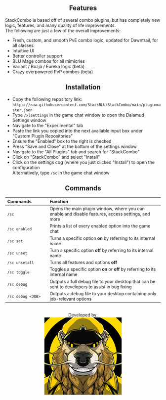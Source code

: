 <h2 align="center">Features</h2>

StackCombo is based off of several combo plugins, but has completely new logic, features, and many quality of life improvements.<br>
The following are just a few of the overall improvements:
* Fresh, custom, and smooth PvE combo logic, updated for Dawntrail, for all classes
* Intuitive UI
* Better controller support
* BLU Mage combos for all mimicries
* Variant / Bozja / Eureka logic (beta)
* Crazy overpowered PvP combos (beta)

<h2 align="center">Installation</h2>

* Copy the following repository link: <br>
`https://raw.githubusercontent.com/StackBLU/StackCombo/main/pluginmaster.json`
* Type `/xlsettings` in the game chat window to open the Dalamud Settings window
* Navigate to the "Experimental" tab
* Paste the link you copied into the next available input box under "Custom Plugin Repositories"
* Ensure the "Enabled" box to the right is checked
* Press "Save and Close" at the bottom of the settings window
* Navigate to the "All Plugins" tab and search for "StackCombo"
* Click on "StackCombo" and select "Install"
* Click on the settings cog (where you just clicked "Install") to open the configuration<br>
  Alternatively, type `/sc` in the game chat window

<h2 align="center">Commands</h2>

| **Commands**&nbsp;&nbsp;&nbsp;&nbsp;&nbsp;&nbsp;&nbsp;&nbsp;&nbsp;&nbsp;&nbsp;&nbsp; | **Function** |
| :-- | :-- |
| `/sc`| Opens the main plugin window, where you can enable and disable features, access settings, and more|
| `/sc enabled`| Prints a list of every enabled option into the game chat|
| `/sc set`| Turns a specific option **on** by referring to its internal name|
| `/sc unset`| Turn a specific option **off** by referring to its internal name|
| `/sc unsetall`| Turns all features and options **off**|
| `/sc toggle`| Toggles a specific option **on** or **off** by referring to its internal name|
| `/sc debug`| Outputs a full debug file to your desktop that can be sent to developers to assist in bug fixing|
| `/sc debug <JOB>`| Outputs a debug file to your desktop containing only job-relevant options|

<p align="center"><br>
  Developed by:<br>
  <a href="https://github.com/StackBLU"><img align="center" src="/images/stack.gif" width="250"</img></a>
</p>